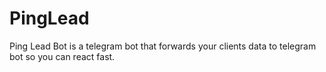# PingLead
Ping Lead Bot is a telegram bot that forwards your clients data to telegram bot so you can react fast.
